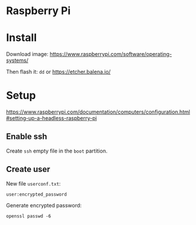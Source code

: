 # Raspberry Pi

# Install

Download image: https://www.raspberrypi.com/software/operating-systems/

Then flash it: ```dd``` or https://etcher.balena.io/

# Setup

https://www.raspberrypi.com/documentation/computers/configuration.html#setting-up-a-headless-raspberry-pi

## Enable ssh

Create ```ssh``` empty file in the ```boot``` partition.

## Create user

New file ```userconf.txt```:
```
user:encrypted_password

```
Generate encrypted password:
```
openssl passwd -6
```